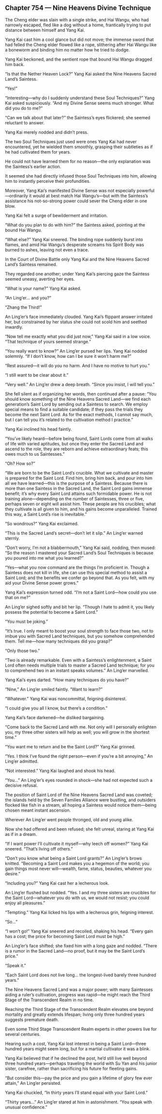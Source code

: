 ## Chapter 754 — Nine Heavens Divine Technique

The Cheng elder was slain with a single strike, and Hai Wangu, who had narrowly escaped, fled like a dog without a home, frantically trying to put distance between himself and Yang Kai.

Yang Kai cast him a cool glance but did not move; the immense sword that had felled the Cheng elder flowed like a rope, slithering after Hai Wangu like a boneworm and binding him no matter how he tried to dodge.

Yang Kai beckoned, and the sentient rope that bound Hai Wangu dragged him back.

“Is that the Nether Heaven Lock?” Yang Kai asked the Nine Heavens Sacred Land’s Saintess.

“Yes!”

“Interesting—why do I suddenly understand these Soul Techniques?” Yang Kai asked suspiciously. “And my Divine Sense seems much stronger. What did you do to me?”

“Can we talk about that later?” the Saintess’s eyes flickered; she seemed reluctant to answer.

Yang Kai merely nodded and didn’t press.

The two Soul Techniques just used were ones Yang Kai had never encountered, yet he wielded them smoothly, grasping their subtleties as if he had cultivated them for years.

He could not have learned them for no reason—the only explanation was the Saintess’s earlier action.

It seemed she had directly infused those Soul Techniques into him, allowing him to instantly perceive their profundities.

Moreover, Yang Kai’s manifested Divine Sense was not especially powerful—ordinarily it would at best match Hai Wangu’s—but with the Saintess’s assistance his not-so-strong power could sever the Cheng elder in one blow.

Yang Kai felt a surge of bewilderment and irritation.

“What do you plan to do with him?” the Saintess asked, pointing at the bound Hai Wangu.

“What else?” Yang Kai sneered. The binding rope suddenly burst into flames, and amid Hai Wangu’s desperate screams his Spirit Body was burned to ashes, leaving not even a trace.

In the Court of Divine Battle only Yang Kai and the Nine Heavens Sacred Land’s Saintess remained.

They regarded one another; under Yang Kai’s piercing gaze the Saintess seemed uneasy, averting her eyes.

“What is your name?” Yang Kai asked.

“An Ling’er… and you?”

“Zhang the Third!”

An Ling’er’s face immediately clouded. Yang Kai’s flippant answer irritated her, but constrained by her status she could not scold him and seethed inwardly.

“Now tell me exactly what you did just now,” Yang Kai said in a low voice. “That technique of yours seemed strange.”

“You really want to know?” An Ling’er pursed her lips. Yang Kai nodded solemnly. “If I don’t know, how can I be sure it won’t harm me?”

“Rest assured—it will do you no harm. And I have no motive to hurt you.”

“I still want to be clear about it.”

“Very well.” An Ling’er drew a deep breath. “Since you insist, I will tell you.”

She fell silent as if organizing her words, then continued after a pause: “You should know something of the Nine Heavens Sacred Land—we find each generation’s Saint Lord by sending out a Saintess to search. We employ special means to find a suitable candidate; if they pass the trials they become the next Saint Lord. As for the exact methods, I cannot say much, but I can tell you it’s related to the cultivation method I practice.”

Yang Kai inclined his head faintly.

“You’ve likely heard—before being found, Saint Lords come from all walks of life with varied aptitudes, but once they enter the Sacred Land and ascend to the role, they are reborn and achieve extraordinary feats; this owes much to us Saintesses.”

“Oh? How so?”

“We are born to be the Saint Lord’s crucible. What we cultivate and master is prepared for the Saint Lord. Find him, bring him back, and pour into him all we have learned—this is the purpose of a Saintess. Because there is more than one Saintess in the Sacred Land, the Saint Lord gains immense benefit; it’s why every Saint Lord attains such formidable power. He is not training alone—depending on the number of Saintesses, three or five, perhaps seven or eight will assist him. These people are his crucibles; what they cultivate is all given to him, and his gains become unparalleled. Trained this way, a Saint Lord’s rise is inevitable.”

“So wondrous?” Yang Kai exclaimed.

“This is the Sacred Land’s secret—don’t let it slip.” An Ling’er warned sternly.

“Don’t worry, I’m not a blabbermouth,” Yang Kai said, nodding, then mused: “So the reason I mastered your Sacred Land’s Soul Techniques is because you poured into me what you learned?”

“Yes—what you now command are the things I’m proficient in. Though a Saintess does not kill in life, she can use this special method to assist a Saint Lord; and the benefits we confer go beyond that. As you felt, with my aid your Divine Sense power grows.”

Yang Kai’s expression turned odd. “I’m not a Saint Lord—how could you use that on me?”

An Ling’er sighed softly and bit her lip. “Though I hate to admit it, you likely possess the potential to become a Saint Lord.”

“You must be joking.”

“It’s true. I only meant to boost your soul strength to face those two, not to imbue you with Sacred Land techniques, but you somehow comprehended them. Tell me—how many techniques did you grasp?”

“Only those two.”

“Two is already remarkable. Even with a Saintess’s enlightenment, a Saint Lord often needs multiple trials to master a Sacred Land technique; for you to comprehend two in an instant speaks volumes.” An Ling’er marvelled.

Yang Kai’s eyes darted. “How many techniques do you have?”

“Nine,” An Ling’er smiled faintly. “Want to learn?”

“Whatever.” Yang Kai was noncommittal, feigning disinterest.

“I could give you all I know, but there’s a condition.”

Yang Kai’s face darkened—he disliked bargaining.

“Come back to the Sacred Land with me. Not only will I personally enlighten you, my three other sisters will help as well; you will grow in the shortest time.”

“You want me to return and be the Saint Lord?” Yang Kai grinned.

“Yes. I think I’ve found the right person—even if you’re a bit annoying,” An Ling’er admitted.

“Not interested.” Yang Kai laughed and shook his head.

“You…” An Ling’er’s eyes rounded in shock—she had not expected such a decisive refusal.

The position of Saint Lord of the Nine Heavens Sacred Land was coveted; the islands held by the Seven Families Alliance were bustling, and outsiders flocked like fish in a stream, all hoping a Saintess would notice them—being chosen meant instant ascension.

Wherever An Ling’er went people thronged, old and young alike.

Now she had offered and been refused; she felt unreal, staring at Yang Kai as if in a dream.

“If I want power I’ll cultivate it myself—why leech off women?” Yang Kai sneered. “That’s living off others.”

“Don’t you know what being a Saint Lord grants?” An Ling’er’s brows knitted. “Becoming a Saint Lord makes you a hegemon of the world; you gain things most never will—wealth, fame, status, beauties, whatever you desire.”

“Including you?” Yang Kai cast her a lecherous look.

An Ling’er flushed but nodded. “Yes. I and my three sisters are crucibles for the Saint Lord—whatever you do with us, we would not resist; you could enjoy all pleasures.”

“Tempting.” Yang Kai licked his lips with a lecherous grin, feigning interest.

“So…”

“I won’t go!” Yang Kai sneered and recoiled, shaking his head. “Every gain has a cost; the price for becoming Saint Lord must be high.”

An Ling’er’s face shifted; she fixed him with a long gaze and nodded. “There is a rumor in the Sacred Land—no proof, but it may be the Saint Lord’s price.”

“Speak it.”

“Each Saint Lord does not live long… the longest-lived barely three hundred years.”

The Nine Heavens Sacred Land was a major power; with many Saintesses aiding a ruler’s cultivation, progress was rapid—he might reach the Third Stage of the Transcendent Realm in no time.

Reaching the Third Stage of the Transcendent Realm elevates one beyond mortality and greatly extends lifespan; living only three hundred years suggests premature death.

Even some Third Stage Transcendent Realm experts in other powers live for several centuries.

Hearing such a cost, Yang Kai lost interest in being a Saint Lord—three hundred years might seem long, but for a martial cultivator it was a blink.

Yang Kai believed that if he declined the post, he’d still live well beyond three hundred years—perhaps traveling the world with Su Yan and his junior sister, carefree, rather than sacrificing his future for fleeting gains.

“But consider this—pay the price and you gain a lifetime of glory few ever attain,” An Ling’er persisted.

Yang Kai chuckled, “In thirty years I’ll stand equal with your Saint Lord.”

“Thirty years…” An Ling’er stared at him in astonishment. “You speak with unusual confidence.”